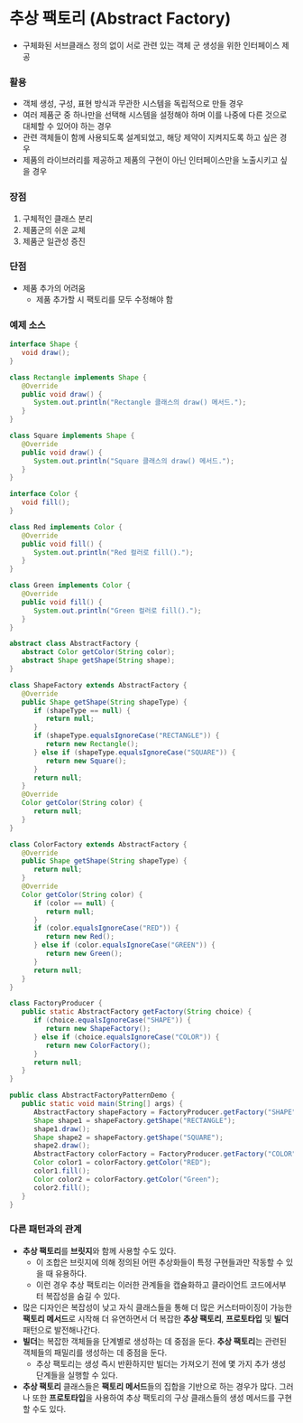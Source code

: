 # 추상 팩토리 (Abstract Factory)
* 구체화된 서브클래스 정의 없이 서로 관련 있는 객체 군 생성을 위한 인터페이스 제공
### 활용
* 객체 생성, 구성, 표현 방식과 무관한 시스템을 독립적으로 만들 경우
* 여러 제품군 중 하나만을 선택해 시스템을 설정해야 하며 이를 나중에 다른 것으로 대체할 수 있어야 하는 경우
* 관련 객체들이 함께 사용되도록 설계되었고, 해당 제약이 지켜지도록 하고 싶은 경우
* 제품의 라이브러리를 제공하고 제품의 구현이 아닌 인터페이스만을 노출시키고 싶을 경우
### 장점
1. 구체적인 클래스 분리
2. 제품군의 쉬운 교체
3. 제품군 일관성 증진
### 단점
* 제품 추가의 어려움
	* 제품 추가할 시 팩토리를 모두 수정해야 함
### 예제 소스
```java
interface Shape {
   void draw();
}

class Rectangle implements Shape {
   @Override
   public void draw() {
	  System.out.println("Rectangle 클래스의 draw() 메서드.");
   }
}

class Square implements Shape {
   @Override
   public void draw() {
	  System.out.println("Square 클래스의 draw() 메서드.");
   }
}

interface Color {
   void fill();
}

class Red implements Color {
   @Override
   public void fill() {
	  System.out.println("Red 컬러로 fill().");
   }
}

class Green implements Color {
   @Override
   public void fill() {
	  System.out.println("Green 컬러로 fill().");
   }
}

abstract class AbstractFactory {
   abstract Color getColor(String color);
   abstract Shape getShape(String shape);
}

class ShapeFactory extends AbstractFactory {
   @Override
   public Shape getShape(String shapeType) {
	  if (shapeType == null) {
		 return null;
	  }
	  if (shapeType.equalsIgnoreCase("RECTANGLE")) {
		 return new Rectangle();
	  } else if (shapeType.equalsIgnoreCase("SQUARE")) {
		 return new Square();
	  }
	  return null;
   }
   @Override
   Color getColor(String color) {
	  return null;
   }
}

class ColorFactory extends AbstractFactory {
   @Override
   public Shape getShape(String shapeType) {
	  return null;
   }
   @Override
   Color getColor(String color) {
	  if (color == null) {
		 return null;
	  }
	  if (color.equalsIgnoreCase("RED")) {
		 return new Red();
	  } else if (color.equalsIgnoreCase("GREEN")) {
		 return new Green();
	  }
	  return null;
   }
}

class FactoryProducer {
   public static AbstractFactory getFactory(String choice) {
	  if (choice.equalsIgnoreCase("SHAPE")) {
		 return new ShapeFactory();
	  } else if (choice.equalsIgnoreCase("COLOR")) {
		 return new ColorFactory();
	  }
	  return null;
   }
}

public class AbstractFactoryPatternDemo {
   public static void main(String[] args) {
	  AbstractFactory shapeFactory = FactoryProducer.getFactory("SHAPE");
	  Shape shape1 = shapeFactory.getShape("RECTANGLE");
	  shape1.draw();
	  Shape shape2 = shapeFactory.getShape("SQUARE");
	  shape2.draw();
	  AbstractFactory colorFactory = FactoryProducer.getFactory("COLOR");
	  Color color1 = colorFactory.getColor("RED");
	  color1.fill();
	  Color color2 = colorFactory.getColor("Green");
	  color2.fill();
   }
}
```

### 다른 패턴과의 관계
* **추상 팩토리**를 **브릿지**와 함께 사용할 수도 있다.
	* 이 조합은 브릿지에 의해 정의된 어떤 추상화들이 특정 구현들과만 작동할 수 있을 때 유용하다.
	* 이런 경우 추상 팩토리는 이러한 관계들을 캡슐화하고 클라이언트 코드에서부터 복잡성을 숨길 수 있다.
* 많은 디자인은 복잡성이 낮고 자식 클래스들을 통해 더 많은 커스터마이징이 가능한 **팩토리 메서드**로 시작해 더 유연하면서 더 복잡한 **추상 팩토리**, **프로토타입** 및 **빌더** 패턴으로 발전해나간다.
* **빌더**는 복잡한 객체들을 단계별로 생성하는 데 중점을 둔다. **추상 팩토리**는 관련된 객체들의 패밀리를 생성하는 데 중점을 둔다.
  * 추상 팩토리는 생성 즉시 반환하지만 빌더는 가져오기 전에 몇 가지 추가 생성 단계들을 실행할 수 있다.
* **추상 팩토리** 클래스들은 **팩토리 메서드**들의 집합을 기반으로 하는 경우가 많다. 그러나 또한 **프로토타입**을 사용하여 추상 팩토리의 구상 클래스들의 생성 메서드를 구현할 수도 있다.
